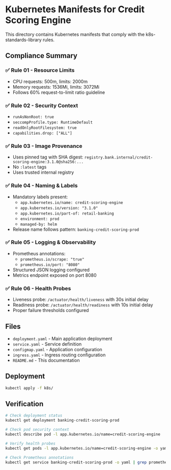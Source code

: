 # Kubernetes Manifests for Credit Scoring Engine

This directory contains Kubernetes manifests that comply with the k8s-standards-library rules.

## Compliance Summary

### ✅ Rule 01 - Resource Limits
- CPU requests: 500m, limits: 2000m
- Memory requests: 1536Mi, limits: 3072Mi
- Follows 60% request-to-limit ratio guideline

### ✅ Rule 02 - Security Context
- `runAsNonRoot: true`
- `seccompProfile.type: RuntimeDefault`
- `readOnlyRootFilesystem: true`
- `capabilities.drop: ["ALL"]`

### ✅ Rule 03 - Image Provenance
- Uses pinned tag with SHA digest: `registry.bank.internal/credit-scoring-engine:3.1.0@sha256:...`
- No `:latest` tags
- Uses trusted internal registry

### ✅ Rule 04 - Naming & Labels
- Mandatory labels present:
  - `app.kubernetes.io/name: credit-scoring-engine`
  - `app.kubernetes.io/version: "3.1.0"`
  - `app.kubernetes.io/part-of: retail-banking`
  - `environment: prod`
  - `managed-by: helm`
- Release name follows pattern: `banking-credit-scoring-prod`

### ✅ Rule 05 - Logging & Observability
- Prometheus annotations:
  - `prometheus.io/scrape: "true"`
  - `prometheus.io/port: "8080"`
- Structured JSON logging configured
- Metrics endpoint exposed on port 8080

### ✅ Rule 06 - Health Probes
- Liveness probe: `/actuator/health/liveness` with 30s initial delay
- Readiness probe: `/actuator/health/readiness` with 10s initial delay
- Proper failure thresholds configured

## Files

- `deployment.yaml` - Main application deployment
- `service.yaml` - Service definition
- `configmap.yaml` - Application configuration
- `ingress.yaml` - Ingress routing configuration
- `README.md` - This documentation

## Deployment

```bash
kubectl apply -f k8s/
```

## Verification

```bash
# Check deployment status
kubectl get deployment banking-credit-scoring-prod

# Check pod security context
kubectl describe pod -l app.kubernetes.io/name=credit-scoring-engine

# Verify health probes
kubectl get pods -l app.kubernetes.io/name=credit-scoring-engine -o yaml | grep -A 10 "livenessProbe\|readinessProbe"

# Check Prometheus annotations
kubectl get service banking-credit-scoring-prod -o yaml | grep prometheus
```
